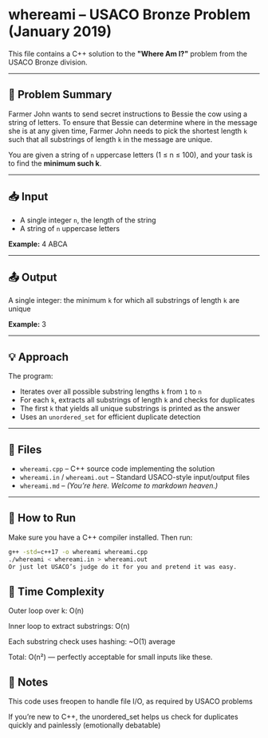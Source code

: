 # whereami – USACO Bronze Problem (January 2019)

This file contains a C++ solution to the **"Where Am I?"** problem from the USACO Bronze division.

---

## 🐄 Problem Summary

Farmer John wants to send secret instructions to Bessie the cow using a string of letters. To ensure that Bessie can determine where in the message she is at any given time, Farmer John needs to pick the shortest length `k` such that all substrings of length `k` in the message are unique.

You are given a string of `n` uppercase letters (1 ≤ n ≤ 100), and your task is to find the **minimum such k**.

---

## 📥 Input

- A single integer `n`, the length of the string  
- A string of `n` uppercase letters

**Example:**
4
ABCA

---

## 📤 Output

A single integer: the minimum `k` for which all substrings of length `k` are unique

**Example:**
3

---

## 💡 Approach

The program:

- Iterates over all possible substring lengths `k` from `1` to `n`
- For each `k`, extracts all substrings of length `k` and checks for duplicates
- The first `k` that yields all unique substrings is printed as the answer
- Uses an `unordered_set` for efficient duplicate detection

---

## 📁 Files

- `whereami.cpp` – C++ source code implementing the solution  
- `whereami.in` / `whereami.out` – Standard USACO-style input/output files  
- `whereami.md` – *(You’re here. Welcome to markdown heaven.)*

---

## 🚀 How to Run

Make sure you have a C++ compiler installed. Then run:

```bash
g++ -std=c++17 -o whereami whereami.cpp
./whereami < whereami.in > whereami.out
Or just let USACO’s judge do it for you and pretend it was easy.
```
## 🧠 Time Complexity
Outer loop over k: O(n)

Inner loop to extract substrings: O(n)

Each substring check uses hashing: ~O(1) average

Total: O(n²) — perfectly acceptable for small inputs like these.

## 🫠 Notes
This code uses freopen to handle file I/O, as required by USACO problems

If you’re new to C++, the unordered_set helps us check for duplicates quickly and painlessly (emotionally debatable)
